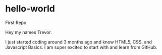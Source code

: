 # hello-world
First Repo

Hey my names Trevor.

I just started coding around 3 months ago and know HTML5, CSS, and Javascript Basics. 
I  am super excited to start with and learn from GitHub.
